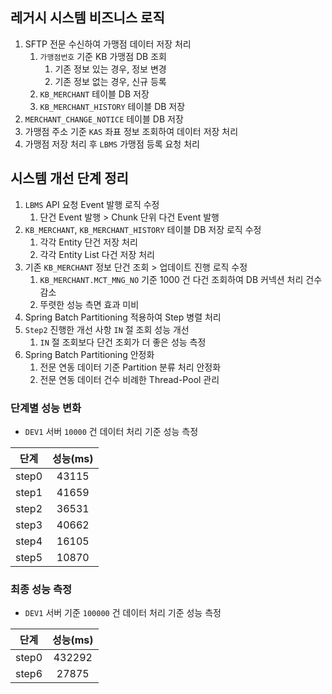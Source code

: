 
## 레거시 시스템 비즈니스 로직

1. SFTP 전문 수신하여 가맹점 데이터 저장 처리 
	1. `가맹점번호` 기준 KB 가맹점 DB 조회
		1. 기존 정보 있는 경우, 정보 변경
		2. 기존 정보 없는 경우, 신규 등록
	2. `KB_MERCHANT` 테이블 DB 저장
	3. `KB_MERCHANT_HISTORY` 테이블 DB 저장
2. `MERCHANT_CHANGE_NOTICE` 테이블 DB 저장
3. 가맹점 주소 기준 `KAS` 좌표 정보 조회하여 데이터 저장 처리
4. 가맹점 저장 처리 후 `LBMS` 가맹점 등록 요청 처리

## 시스템 개선 단계 정리

1. `LBMS` API 요청 Event 발행 로직 수정
	1. 단건 Event 발행 > Chunk 단위 다건 Event 발행
2. `KB_MERCHANT`, `KB_MERCHANT_HISTORY` 테이블 DB 저장 로직 수정
	1. 각각 Entity 단건 저장 처리
	2. 각각 Entity List 다건 저장 처리
3. 기존 `KB_MERCHANT` 정보 단건 조회 > 업데이트 진행 로직 수정
	1. `KB_MERCHANT.MCT_MNG_NO` 기준 1000 건 다건 조회하여 DB 커넥션 처리 건수 감소
	2. 뚜렷한 성능 측면 효과 미비
4. Spring Batch Partitioning 적용하여 Step 병렬 처리
5. `Step2` 진행한 개선 사항 `IN` 절 조회 성능 개선
	1. `IN` 절 조회보다 단건 조회가 더 좋은 성능 측정
6. Spring Batch Partitioning 안정화
	1. 전문 연동 데이터 기준 Partition 분류 처리 안정화
	2. 전문 연동 데이터 건수 비례한 Thread-Pool 관리

### 단계별 성능 변화

- `DEV1` 서버 `10000` 건 데이터 처리 기준 성능 측정

|  단계   | 성능(ms) |
| :---: | :----: |
| step0 | 43115  |
| step1 | 41659  |
| step2 | 36531  |
| step3 | 40662  |
| step4 | 16105  |
| step5 | 10870  |
### 최종 성능 측정

- `DEV1` 서버 기준 `100000` 건 데이터 처리 기준 성능 측정

|  단계   | 성능(ms) |
| :---: | :----: |
| step0 | 432292 |
| step6 | 27875  |
